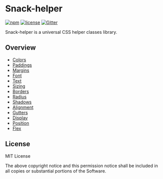 # Snack-helper

[![npm](https://img.shields.io/npm/v/snack-helper.svg)](https://www.npmjs.com/package/snack-helper)
[![license](https://img.shields.io/github/license/mashape/apistatus.svg)](https://github.com/nzbin/snack-helper)
[![Gitter](https://img.shields.io/gitter/room/snack-helper/snack-helper.svg)](https://gitter.im/snack-ui/snack-helper)

Snack-helper is a universal CSS helper classes library.

## Overview

- [Colors](https://snack-ui.github.io/snack-helper/#colors)
- [Paddings](https://snack-ui.github.io/snack-helper/#paddings)
- [Margins](https://snack-ui.github.io/snack-helper/#margins)
- [Font](https://snack-ui.github.io/snack-helper/#font)
- [Text](https://snack-ui.github.io/snack-helper/#text)
- [Sizing](https://snack-ui.github.io/snack-helper/#size)
- [Borders](https://snack-ui.github.io/snack-helper/#borders)
- [Radius](https://snack-ui.github.io/snack-helper/#radius)
- [Shadows](https://snack-ui.github.io/snack-helper/#shadows)
- [Alignment](https://snack-ui.github.io/snack-helper/#alignment)
- [Gutters](https://snack-ui.github.io/snack-helper/#gutters)
- [Display](https://snack-ui.github.io/snack-helper/#display)
- [Position](https://snack-ui.github.io/snack-helper/#position)
- [Flex](https://snack-ui.github.io/snack-helper/#flex)

## License

MIT License

The above copyright notice and this permission notice shall be included in all
copies or substantial portions of the Software.

